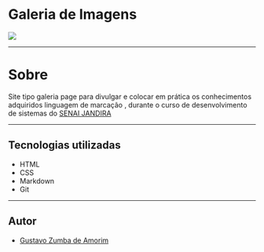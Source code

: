 # Galeria de Imagens

![](./img/Captura%20de%20Tela%202024-09-06%20às%2016.59.09.png)

---

# Sobre
Site tipo galeria page para divulgar e colocar em prática os conhecimentos adquiridos linguagem de marcação , durante o curso de desenvolvimento de sistemas do [SENAI JANDIRA](https://sp.senai.br/unidade/jandira/) 

___

## Tecnologias utilizadas
- HTML
- CSS
- Markdown
- Git

---
## Autor
- [Gustavo Zumba de Amorim](https://www.linkedin.com/in/gustavo-zumba-14ba1331b/)